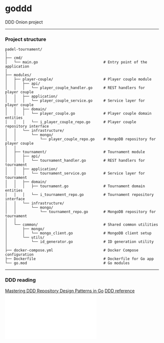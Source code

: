 # goddd
DDD Onion project


---
### Project structure

```plaintext
padel-tournament/
│
├── cmd/
│   └── main.go                              # Entry point of the application
│
├── modules/
│   ├── player-couple/                       # Player couple module
│   │   ├── api/
│   │   │   └── player_couple_handler.go     # REST handlers for player couple
│   │   ├── application/
│   │   │   └── player_couple_service.go     # Service layer for player couple
│   │   ├── domain/
│   │   │   └── player_couple.go             # Player couple domain entities
│   │   │   └── i_player_couple_repo.go      # Player couple repository interface
│   │   └── infrastructure/
│   │       └── mongo/
│   │           └── player_couple_repo.go    # MongoDB repository for player couple
│   │
│   ├── tournament/                          # Tournament module
│   │   ├── api/
│   │   │   └── tournament_handler.go        # REST handlers for tournament
│   │   ├── application/
│   │   │   └── tournament_service.go        # Service layer for tournament
│   │   ├── domain/
│   │   │   ├── tournament.go                # Tournament domain entities
│   │   │   └── i_tournament_repo.go         # Tournament repository interface
│   │   └── infrastructure/
│   │       └── mongo/
│   │           └── tournament_repo.go       # MongoDB repository for tournament
│   │
│   └── common/                              # Shared common utilities
│       ├── mongo/
│       │   └── mongo_client.go              # MongoDB client setup
│       └── utils/
│           └── id_generator.go              # ID generation utility
│
├── docker-compose.yml                       # Docker Compose configuration
├── Dockerfile                               # Dockerfile for Go app
└── go.mod                                   # Go modules
```


---
### DDD reading

[Mastering DDD Repository Design Patterns in Go](https://medium.com/@yohata/mastering-ddd-repository-design-patterns-in-go-2034486c82b3)
[DDD reference](https://www.domainlanguage.com/ddd/reference/)
![DDD PDF reference](docs/DDD_Reference.pdf)